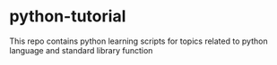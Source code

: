 # python-tutorial
This repo contains python learning scripts for topics related to python language and standard library function


